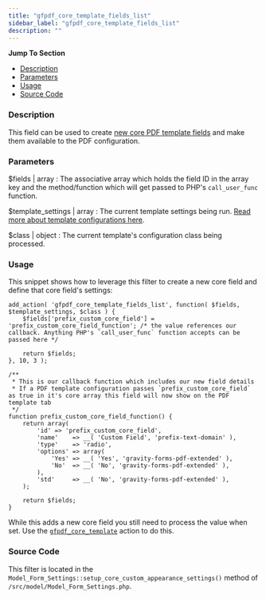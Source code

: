 ```yaml
---
title: "gfpdf_core_template_fields_list"
sidebar_label: "gfpdf_core_template_fields_list"
description: ""
---
```


**Jump To Section**

* [Description](#description)
* [Parameters](#parameters)
* [Usage](#usage)
* [Source Code](#source-code)

### Description 

This field can be used to create [new core PDF template fields](developer-template-configuration-and-image.md#core-fields) and make them available to the PDF configuration.

### Parameters 

$fields | array
:    The associative array which holds the field ID in the array key and the method/function which will get passed to PHP's `call_user_func` function. 

$template_settings | array
:    The current template settings being run. [Read more about template configurations here](developer-template-configuration-and-image.md#core-fields).

$class | object
:    The current template's configuration class being processed.

### Usage 

This snippet shows how to leverage this filter to create a new core field and define that core field's settings:

```
add_action( 'gfpdf_core_template_fields_list', function( $fields, $template_settings, $class ) {
	$fields['prefix_custom_core_field'] = 'prefix_custom_core_field_function'; /* the value references our callback. Anything PHP's `call_user_func` function accepts can be passed here */

	return $fields;
}, 10, 3 );

/**
 * This is our callback function which includes our new field details
 * If a PDF template configuration passes `prefix_custom_core_field` as true in it's core array this field will now show on the PDF template tab
 */
function prefix_custom_core_field_function() {
	return array(
		'id' => 'prefix_custom_core_field',
		'name'    => __( 'Custom Field', 'prefix-text-domain' ),
		'type'    => 'radio',
		'options' => array(
			'Yes' => __( 'Yes', 'gravity-forms-pdf-extended' ),
			'No'  => __( 'No', 'gravity-forms-pdf-extended' ),
		),
		'std'     => __( 'No', 'gravity-forms-pdf-extended' ),
	);

	return $fields;
}
```

While this adds a new core field you still need to process the value when set. Use the [`gfpdf_core_template`](gfpdf_core_template.md) action to do this. 

### Source Code 

This filter is located in the `Model_Form_Settings::setup_core_custom_appearance_settings()` method of `/src/model/Model_Form_Settings.php`.